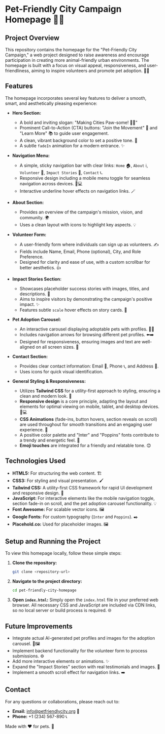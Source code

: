 # Pet-Friendly City Campaign Homepage 🐾✨

## Project Overview

This repository contains the homepage for the "Pet-Friendly City Campaign," a web project designed to raise awareness and encourage participation in creating more animal-friendly urban environments. The homepage is built with a focus on visual appeal, responsiveness, and user-friendliness, aiming to inspire volunteers and promote pet adoption. 🐶🏡

## Features

The homepage incorporates several key features to deliver a smooth, smart, and aesthetically pleasing experience:

* **Hero Section:**
  * A bold and inviting slogan: "Making Cities Paw-some! 🐾✨"
  * Prominent Call-to-Action (CTA) buttons: "Join the Movement" 🤝 and "Learn More" 📚 to guide user engagement.
  * A clean, vibrant background color to set a positive tone. 🎨
  * A subtle `fadeIn` animation for a modern entrance. ✨

* **Navigation Menu:**
  * A simple, sticky navigation bar with clear links: `Home` 🏠, `About` ℹ️, `Volunteer` 👋, `Impact Stories` 💖, `Contact` 📞.
  * Responsive design including a mobile menu toggle for seamless navigation across devices. 📱💻
  * Interactive underline hover effects on navigation links. 🪄

* **About Section:**
  * Provides an overview of the campaign's mission, vision, and community. 🌍
  * Uses a clean layout with icons to highlight key aspects. 💡

* **Volunteer Form:**
  * A user-friendly form where individuals can sign up as volunteers. ✍️
  * Fields include Name, Email, Phone (optional), City, and Role Preference.
  * Designed for clarity and ease of use, with a custom scrollbar for better aesthetics. 👍

* **Impact Stories Section:**
  * Showcases placeholder success stories with images, titles, and descriptions. 📖
  * Aims to inspire visitors by demonstrating the campaign's positive impact. ✨
  * Features subtle `scale` hover effects on story cards. 🌟

* **Pet Adoption Carousel:**
  * An interactive carousel displaying adoptable pets with profiles. 🐶🐱
  * Includes navigation arrows for browsing different pet profiles. ⬅️➡️
  * Designed for responsiveness, ensuring images and text are well-aligned on all screen sizes. 📏

* **Contact Section:**
  * Provides clear contact information: Email 📧, Phone 📞, and Address 📍.
  * Uses icons for quick visual identification.

* **General Styling & Responsiveness:**
  * Utilizes **Tailwind CSS** for a utility-first approach to styling, ensuring a clean and modern look. 💅
  * **Responsive design** is a core principle, adapting the layout and elements for optimal viewing on mobile, tablet, and desktop devices. 📱💻
  * **CSS Animations** (fade-ins, button hovers, section reveals on scroll) are used throughout for smooth transitions and an engaging user experience. 💫
  * A positive color palette and "Inter" and "Poppins" fonts contribute to a trendy and energetic feel. 🌈
  * **Emoji touches** are integrated for a friendly and relatable tone. 😊

## Technologies Used

* **HTML5:** For structuring the web content. 🏗️
* **CSS3:** For styling and visual presentation. 🖌️
* **Tailwind CSS:** A utility-first CSS framework for rapid UI development and responsive design. 🚀
* **JavaScript:** For interactive elements like the mobile navigation toggle, section fade-in on scroll, and the pet adoption carousel functionality. 💡
* **Font Awesome:** For scalable vector icons. 🖼️
* **Google Fonts:** For custom typography (`Inter` and `Poppins`). ✒️
* **Placehold.co:** Used for placeholder images. 🖼️

## Setup and Running the Project

To view this homepage locally, follow these simple steps:

1.  **Clone the repository:**
    ```bash
    git clone <repository-url>
    ```
2.  **Navigate to the project directory:**
    ```bash
    cd pet-friendly-city-homepage
    ```
3.  **Open `index.html`:**
    Simply open the `index.html` file in your preferred web browser. All necessary CSS and JavaScript are included via CDN links, so no local server or build process is required. 🌐

## Future Improvements

* Integrate actual AI-generated pet profiles and images for the adoption carousel. 🤖🖼️
* Implement backend functionality for the volunteer form to process submissions. ⚙️
* Add more interactive elements or animations. ✨
* Expand the "Impact Stories" section with real testimonials and images. 📸
* Implement a smooth scroll effect for navigation links. ➡️

## Contact

For any questions or collaborations, please reach out to:
* **Email:** info@petfriendlycity.org 📧
* **Phone:** +1 (234) 567-890 📞

Made with ❤️ for pets. 🐾
